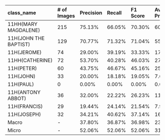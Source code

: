 | class_name            | # of Images   | Precision   | Recall   | F1 Score   | Average Precision   |
|:----------------------|:--------------|:------------|:---------|:-----------|:--------------------|
| 11HH(MARY MAGDALENE)  | 215           | 75.13%      | 66.05%   | 70.30%     | 60.36%              |
| 11H(JOHN THE BAPTIST) | 129           | 70.77%      | 71.32%   | 71.04%     | 55.91%              |
| 11H(JEROME)           | 74            | 29.00%      | 39.19%   | 33.33%     | 17.98%              |
| 11HH(CATHERINE)       | 72            | 53.70%      | 40.28%   | 46.03%     | 27.95%              |
| 11H(PETER)            | 60            | 43.75%      | 46.67%   | 45.16%     | 25.12%              |
| 11H(JOHN)             | 33            | 20.00%      | 18.18%   | 19.05%     | 7.61%               |
| 11H(PAUL)             | 0             | 0.00%       | 0.00%    | 0.00%      | 0.00%               |
| 11H(ANTONY ABBOT)     | 36            | 32.00%      | 22.22%   | 26.23%     | 11.23%              |
| 11H(FRANCIS)          | 29            | 19.44%      | 24.14%   | 21.54%     | 7.93%               |
| 11H(JOSEPH)           | 32            | 34.21%      | 40.62%   | 37.14%     | 16.69%              |
| Macro                 | -             | 37.80%      | 36.87%   | 36.98%     | 23.08%              |
| Micro                 | -             | 52.06%      | 52.06%   | 52.06%     | 31.90%              |